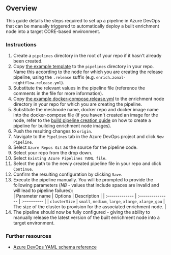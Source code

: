 ## Overview
This guide details the steps required to set up a pipeline in Azure DevOps that can be manually triggered to automatically deploy a built enrichment node into a target CORE-based environment.  

### Instructions
1. Create a `pipelines` directory in the root of your repo if it hasn't already been created. 
2. Copy [the example template](./files/release-pipeline-example.yml) to the `pipelines` directory in your repo. Name this according to the node for which you are creating the release pipeline, using the `.release` suffix (e.g. `enrich.zonal-nightflow.release.yml`).
3. Substitute the relevant values in the pipeline file (reference the comments in the file for more information).
4. Copy [the example docker-compose.release.yml](./files/docker-compose.release.yml) to the enrichment node directory in your repo for which you are creating the pipeline.
5. Substitute the meshnode name, docker repo and docker image name into the docker-compose file (if you haven't created an image for the node, refer to the [build pipeline creation guide](../build/Create%20Enrichment%20Node%20Build%20Pipeline.md) on how to create a pipeline for building enrichment node images). 
6. Push the resulting changes to `origin`.
7. Navigate to the `Pipelines` tab in the Azure DevOps project and click `New Pipeline`.
8. Select `Azure Repos Git` as the source for the pipeline code.
9. Select your repo from the drop down.
10. Select `Existing Azure Pipelines YAML file`.
11. Select the path to the newly created pipeline file in your repo and click `Continue`.
12. Confirm the resulting configuration by clicking `Save`.
13. Execute the pipeline manually. You will be prompted to provide the following parameters (*NB* - values that include spaces are invalid and will lead to pipeline failures):
    <br/> 
    | Parameter name | Options | Description |
    | :------------- | :--------------- | :---------- |
    | `clusterSize`  | `small`, `medium`, `large`, `xlarge`, `xlarge_gpu` | The size of the cluster to provision for the associated enrichment node. |
14. The pipeline should now be fully configured - giving the ability to manually release the latest version of the built enrichment node into a target environment.  
         
### Further resources
 - [Azure DevOps YAML schema reference](https://docs.microsoft.com/en-us/azure/devops/pipelines/yaml-schema/?view=azure-pipelines) 
